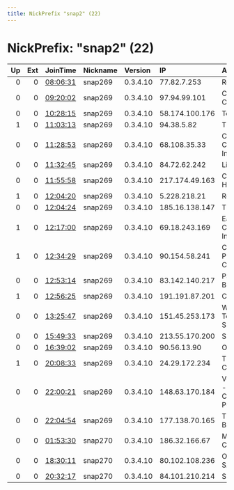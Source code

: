 ```yaml
---
title: NickPrefix "snap2" (22)
---
```


# NickPrefix: "snap2" (22)

|   Up |   Ext | JoinTime                                                                                            | Nickname   | Version   | IP             | AS                                       | CC   |   ORp |   Dirp | OS    | Contact   |   eFamMembers |
|-----:|------:|:----------------------------------------------------------------------------------------------------|:-----------|:----------|:---------------|:-----------------------------------------|:-----|------:|-------:|:------|:----------|--------------:|
|    0 |     0 | [08:06:31](https://metrics.torproject.org/rs.html#details/F63379E044CC83C17BD7E504DFDD50EFB19AEE4D) | snap269    | 0.3.4.10  | 77.82.7.253    | Rostelecom                               | ru   | 45873 |      0 | Linux | None      |             1 |
|    0 |     0 | [09:20:02](https://metrics.torproject.org/rs.html#details/6A609407CD45AA43A1E0BE91F0CE0751A645BD09) | snap269    | 0.3.4.10  | 97.94.99.101   | Charter Communications                   | us   | 40433 |      0 | Linux | None      |             1 |
|    0 |     0 | [10:28:15](https://metrics.torproject.org/rs.html#details/F33A77BD0A53442F476FD9B979560D74F88C5DED) | snap269    | 0.3.4.10  | 58.174.100.176 | Telstra Pty Ltd                          | au   | 37897 |      0 | Linux | None      |             1 |
|    1 |     0 | [11:03:13](https://metrics.torproject.org/rs.html#details/531E1E1C88D65695B873C83F815BDDDE5A88D8DA) | snap269    | 0.3.4.10  | 94.38.5.82     | Tiscali SpA                              | it   | 46175 |      0 | Linux | None      |             1 |
|    0 |     0 | [11:28:53](https://metrics.torproject.org/rs.html#details/8667D6F5DE5FBE147885EF2324EA4B6CCED618F8) | snap269    | 0.3.4.10  | 68.108.35.33   | Cox Communications Inc.                  | us   | 38769 |      0 | Linux | None      |             1 |
|    0 |     0 | [11:32:45](https://metrics.torproject.org/rs.html#details/6F5AB9DF8A774FB212B1A4A25EA17EAEFF3EAA36) | snap269    | 0.3.4.10  | 84.72.62.242   | Liberty Global B.V.                      | ch   | 40791 |      0 | Linux | None      |             1 |
|    0 |     0 | [11:55:58](https://metrics.torproject.org/rs.html#details/7E4A2CFF45CC14CC7A6447934C748406320B3FCA) | snap269    | 0.3.4.10  | 217.174.49.163 | Comnet Bulgaria Holding Ltd.             | bg   | 33103 |      0 | Linux | None      |             1 |
|    1 |     0 | [12:04:20](https://metrics.torproject.org/rs.html#details/7344E40AC8A2C32EA5042F1B2F76C666F3A363E6) | snap269    | 0.3.4.10  | 5.228.218.21   | Rostelecom                               | ru   | 38267 |      0 | Linux | None      |             1 |
|    0 |     0 | [12:04:24](https://metrics.torproject.org/rs.html#details/62560CE0B20F8D24A9EF0CEF3401A2BA1C509A35) | snap269    | 0.3.4.10  | 185.16.138.147 | TIS Dialog LLC                           | ru   | 41727 |      0 | Linux | None      |             1 |
|    1 |     0 | [12:17:00](https://metrics.torproject.org/rs.html#details/FC921486B7225993F3EC40D4FFE994CF470D5ED6) | snap269    | 0.3.4.10  | 69.18.243.169  | Eagle Communications, Inc.               | us   | 41669 |      0 | Linux | None      |             1 |
|    1 |     0 | [12:34:29](https://metrics.torproject.org/rs.html#details/7ED28D3200CC812013B79784109E0D916AC1F0E6) | snap269    | 0.3.4.10  | 90.154.58.241  | Central Telegraph Public Joint-stock Com | ru   | 44347 |      0 | Linux | None      |             1 |
|    0 |     0 | [12:53:14](https://metrics.torproject.org/rs.html#details/6D2E05E67ECC59F7F84ACFA74C4E513560474668) | snap269    | 0.3.4.10  | 83.142.140.217 | Pawel Kowalski BGCOM                     | pl   | 36193 |      0 | Linux | None      |             1 |
|    1 |     0 | [12:56:25](https://metrics.torproject.org/rs.html#details/18F2F874A00D57C1A9E74C5FECB25B596F26696E) | snap269    | 0.3.4.10  | 191.191.87.201 | CLARO S.A.                               | br   | 35917 |      0 | Linux | None      |             1 |
|    0 |     0 | [13:25:47](https://metrics.torproject.org/rs.html#details/5EAA555F89117209DE3F21D7557A827AD6DA67B8) | snap269    | 0.3.4.10  | 151.45.253.173 | Wind Telecomunicazioni SpA               | it   | 35957 |      0 | Linux | None      |             1 |
|    0 |     0 | [15:49:33](https://metrics.torproject.org/rs.html#details/291C9F022700627D30514933E775F1DA50869AA8) | snap269    | 0.3.4.10  | 213.55.170.200 | Salt Mobile SA                           | ch   | 34215 |      0 | Linux | None      |             1 |
|    0 |     0 | [16:39:02](https://metrics.torproject.org/rs.html#details/EAFBA54200A79CE70F66107D2F069CC3FC19C34D) | snap269    | 0.3.4.10  | 90.56.13.90    | Orange                                   | fr   | 34237 |      0 | Linux | None      |             1 |
|    1 |     0 | [20:08:33](https://metrics.torproject.org/rs.html#details/A6F418CBD8B2B44792636980274FFA1150EB524E) | snap269    | 0.3.4.10  | 24.29.172.234  | Time Warner Cable Internet LLC           | us   | 35877 |      0 | Linux | None      |             1 |
|    0 |     0 | [22:00:21](https://metrics.torproject.org/rs.html#details/792ABE3731B4199EF5C8B94D6255365A15682915) | snap269    | 0.3.4.10  | 148.63.170.184 | Vodafone Portugal - Communicacoes Pessoa | pt   | 35725 |      0 | Linux | None      |             1 |
|    0 |     0 | [22:04:54](https://metrics.torproject.org/rs.html#details/878AE2E6310145E16E56E8336DD130685D4AF2DE) | snap269    | 0.3.4.10  | 177.138.70.165 | TELEFu00D4NICA BRASIL S.A                | br   | 44963 |      0 | Linux | None      |             1 |
|    0 |     0 | [01:53:30](https://metrics.torproject.org/rs.html#details/980CD375667D75830938D64C1465D1974C95ED16) | snap270    | 0.3.4.10  | 186.32.166.67  | MILLICOM CABLE COSTA RICA S.A.           | cr   | 36809 |      0 | Linux | None      |             1 |
|    0 |     0 | [18:30:11](https://metrics.torproject.org/rs.html#details/9D7719E5B3E7385E62EA9CA5FEC9ECE40B64BFC6) | snap270    | 0.3.4.10  | 80.102.108.236 | Orange Espagne SA                        | es   | 45739 |      0 | Linux | None      |             1 |
|    0 |     0 | [20:32:17](https://metrics.torproject.org/rs.html#details/C52C8D7DE87068F4CDCEB2EC84BF9197891F6F29) | snap270    | 0.3.4.10  | 84.101.210.214 | SFR SA                                   | fr   | 43249 |      0 | Linux | None      |             1 |
